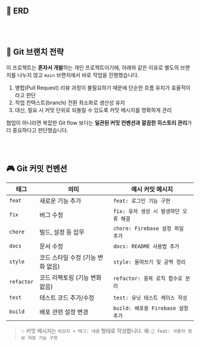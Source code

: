 ## 🌈 ERD
<br><br>

## 🔀 Git 브랜치 전략

이 프로젝트는 **혼자서 개발**하는 개인 프로젝트이기에, 아래와 같은 이유로 별도의 브랜치를 나누지 않고 `main` 브랜치에서 바로 작업을 진행했습니다.

1. 병합(Pull Request) 리뷰 과정이 불필요하기 때문에 단순한 흐름 유지가 효율적이라고 판단
2. 작업 컨텍스트(branch) 전환 최소화로 생산성 유지
3. 대신, 필요 시 커밋 단위로 되돌릴 수 있도록 커밋 메시지를 명확하게 관리

협업이 아니라면 복잡한 Git flow 보다는 **일관된 커밋 컨벤션과 깔끔한 히스토리 관리**가 더 중요하다고 판단했습니다.

<br><br>


## 🎮 Git 커밋 컨벤션

| 태그         | 의미                   | 예시 커밋 메시지                   |
| ---------- | -------------------- | --------------------------- |
| `feat`     | 새로운 기능 추가            | `feat: 로그인 기능 구현`           |
| `fix`      | 버그 수정                | `fix: 유저 생성 시 발생하던 오류 해결`   |
| `chore`    | 빌드, 설정 등 잡무          | `chore: Firebase 설정 파일 추가`  |
| `docs`     | 문서 수정                | `docs: README 사용법 추가`       |
| `style`    | 코드 스타일 수정 (기능 변화 없음) | `style: 들여쓰기 및 공백 정리`       |
| `refactor` | 코드 리팩토링 (기능 변화 없음)   | `refactor: 중복 로직 함수로 분리`    |
| `test`     | 테스트 코드 추가/수정         | `test: 유닛 테스트 케이스 작성`       |
| `build`    | 배포 관련 설정 변경          | `build: 배포용 Firebase 설정 추가` |

> 💡 커밋 메시지는 `이모지 + 태그: 내용` 형태로 작성합니다. 예: `💾 feat: 사용자 정보 저장 기능 구현`

<br><br>
